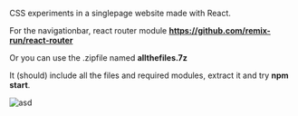 CSS experiments in a singlepage website made with React.

For the navigationbar, react router module <strong>https://github.com/remix-run/react-router</strong>

Or you can use the .zipfile named <strong>allthefiles.7z</strong> 

It (should) include all the files and required modules, extract it and try <strong>npm start</strong>.

![asd](https://user-images.githubusercontent.com/99166139/163399451-33032fb0-5558-4eb5-930b-300059f49b78.gif)



